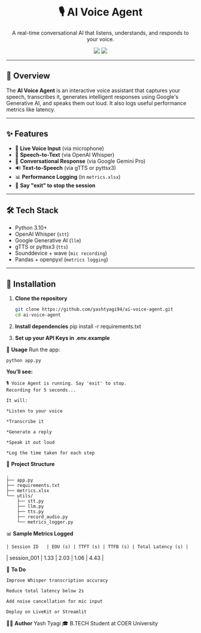
<h1 align="center">🎙️ AI Voice Agent</h1>

<p align="center">
  A real-time conversational AI that listens, understands, and responds to your voice.
</p>

<p align="center">
  <img src="https://img.shields.io/badge/Python-3.10%2B-blue.svg">
  <img src="https://img.shields.io/badge/Status-Active-brightgreen.svg">
</p>

---

## 🧠 Overview

The **AI Voice Agent** is an interactive voice assistant that captures your speech, transcribes it, generates intelligent responses using Google's Generative AI, and speaks them out loud. It also logs useful performance metrics like latency.

---

## ✨ Features

- 🎤 **Live Voice Input** (via microphone)
- 🧾 **Speech-to-Text** (via OpenAI Whisper)
- 🤖 **Conversational Response** (via Google Gemini Pro)
- 🔊 **Text-to-Speech** (via gTTS or pyttsx3)
- 📊 **Performance Logging** (in `metrics.xlsx`)
- 🛑 **Say "exit" to stop the session**

---

## 🛠️ Tech Stack

- Python 3.10+
- OpenAI Whisper (`stt`)
- Google Generative AI (`llm`)
- gTTS or pyttsx3 (`tts`)
- Sounddevice + wave (`mic recording`)
- Pandas + openpyxl (`metrics logging`)

---

## 🚀 Installation

1. **Clone the repository**
   ```bash
   git clone https://github.com/yashtyagi94/ai-voice-agent.git
   cd ai-voice-agent

2. **Install dependencies**
    pip install -r requirements.txt

3. **Set up your API Keys in .env.example**


🎯 **Usage**
    Run the app:

    python app.py

**You’ll see:**

    🎙️ Voice Agent is running. Say 'exit' to stop.
    Recording for 5 seconds...

    It will:

    *Listen to your voice

    *Transcribe it

    *Generate a reply

    *Speak it out loud

    *Log the time taken for each step

📁 **Project Structure**

    .
    ├── app.py
    ├── requirements.txt
    ├── metrics.xlsx
    └── utils/
        ├── stt.py
        ├── llm.py
        ├── tts.py
        ├── record_audio.py
        └── metrics_logger.py

📊 **Sample Metrics Logged**

    | Session ID   | EOU (s) | TTFT (s) | TTFB (s) | Total Latency (s) |
| session\_001 | 1.33    | 2.03     | 1.06     | 4.43              |


🧪 **To Do**

    Improve Whisper transcription accuracy

    Reduce total latency below 2s

    Add noise cancellation for mic input

    Deploy on LiveKit or Streamlit

🧑‍💻 **Author**
    Yash Tyagi
    🎓 B.TECH Student at COER University


